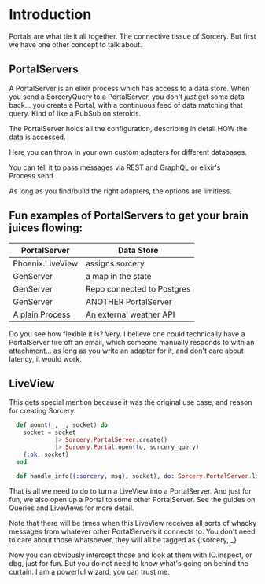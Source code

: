 # Introduction

Portals are what tie it all together. The connective tissue of Sorcery. But first we have one other concept to talk about.

## PortalServers

A PortalServer is an elixir process which has access to a data store. When you send a SorceryQuery to a PortalServer, you don't *just* get some data back... you create a Portal, with a continuous feed of data matching that query. Kind of like a PubSub on steroids.

The PortalServer holds all the configuration, describing in detail HOW the data is accessed. 

Here you can throw in your own custom adapters for different databases. 

You can tell it to pass messages via REST and GraphQL or elixir's Process.send

As long as you find/build the right adapters, the options are limitless.

## Fun examples of PortalServers to get your brain juices flowing:

| PortalServer      | Data Store                  |
| ---               |  ---                        |
| Phoenix.LiveView  |  assigns.sorcery            |
| GenServer         |  a map in the state         |
| GenServer         |  Repo connected to Postgres |
| GenServer         |  ANOTHER PortalServer       |
| A plain Process   |  An external weather API    |

Do you see how flexible it is? Very. I believe one could technically have a PortalServer fire off an email, which someone manually responds to with an attachment... as long as you write an adapter for it, and don't care about latency, it would work.

## LiveView

This gets special mention because it was the original use case, and reason for creating Sorcery.

```elixir
  def mount(_, _, socket) do
    socket = socket
             |> Sorcery.PortalServer.create()
             |> Sorcery.Portal.open(to, sorcery_query)
    {:ok, socket}
  end

  def handle_info({:sorcery, msg}, socket), do: Sorcery.PortalServer.live_view_handler(msg, socket)
```

That is all we need to do to turn a LiveView into a PortalServer. And just for fun, we also open up a Portal to some other PortalServer. See the guides on Queries and LiveViews for more detail.

Note that there will be times when this LiveView receives all sorts of whacky messages from whatever other PortalServers it connects to. You don't need to care about those whatsoever, they will all be tagged as {:sorcery, _}

Now you can obviously intercept those and look at them with IO.inspect, or dbg, just for fun. But you do not need to know what's going on behind the curtain. I am a powerful wizard, you can trust me.
